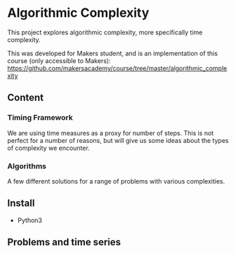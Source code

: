 # Algorithmic Complexity

This project explores algorithmic complexity, more specifically time complexity.

This was developed for Makers student, and is an implementation of this course (only accessible to Makers):
https://github.com/makersacademy/course/tree/master/algorithmic_complexity

## Content

### Timing Framework

We are using time measures as a proxy for number of steps. This is not perfect for a number of reasons, but will give us some ideas about the types of complexity we encounter.

### Algorithms

A few different solutions for a range of problems with various complexities.

## Install

* Python3

## Problems and time series
